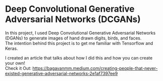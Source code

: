 # Deep Convolutional Generative Adversarial Networks (DCGANs)

In this project, I used Deep Convolutional Generative Adversarial Networks (DGANs) to generate images of hand drawn digits, birds, and faces. <br>The intention behind this project is to get me familiar with Tensorflow and Keras. 

I created an article that talks about how I did this and how you can create your own! <br>
Check it Out: https://bagavanmm.medium.com/creating-people-that-never-existed-generative-adversarial-networks-2e1af7397ee9
